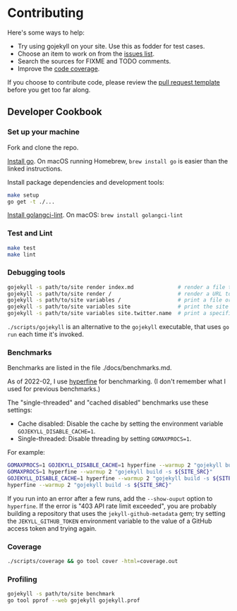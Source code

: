 # Contributing

Here's some ways to help:

* Try using gojekyll on your site. Use this as fodder for test cases.
* Choose an item to work on from the [issues list](https://github.com/osteele/gojekyll/issues).
* Search the sources for FIXME and TODO comments.
* Improve the [code coverage](https://coveralls.io/github/osteele/gojekyll?branch=master).

If you choose to contribute code, please review the [pull request
template](https://github.com/osteele/gojekyll/blob/master/.github/PULL_REQUEST_TEMPLATE.md)
before you get too far along.

## Developer Cookbook

### Set up your machine

Fork and clone the repo.

[Install go](https://golang.org/doc/install#install). On macOS running Homebrew,
`brew install go` is easier than the linked instructions.

Install package dependencies and development tools:

```bash
make setup
go get -t ./...
```

[Install golangci-lint](https://golangci-lint.run/usage/install/#local-installation).
On macOS: `brew install golangci-lint`

### Test and Lint

```bash
make test
make lint
```

### Debugging tools

```bash
gojekyll -s path/to/site render index.md              # render a file to stdout
gojekyll -s path/to/site render /                     # render a URL to stdout
gojekyll -s path/to/site variables /                  # print a file or URL's variables
gojekyll -s path/to/site variables site               # print the site variables
gojekyll -s path/to/site variables site.twitter.name  # print a specific site variable
```

`./scripts/gojekyll` is an alternative to the `gojekyll` executable, that uses
`go run` each time it's invoked.

### Benchmarks

Benchmarks are listed in the file ./docs/benchmarks.md.

As of 2022-02, I use [hyperfine](https://github.com/sharkdp/hyperfine) for
benchmarking. (I don't remember what I used for previous benchmarks.)

The "single-threaded" and "cached disabled" benchmarks use these settings:

* Cache disabled: Disable the cache by setting the environment variable
  `GOJEKYLL_DISABLE_CACHE=1`.
* Single-threaded: Disable threading by setting `GOMAXPROCS=1`.

For example:

```sh
GOMAXPROCS=1 GOJEKYLL_DISABLE_CACHE=1 hyperfine --warmup 2 "gojekyll build -s ${SITE_SRC}"
GOMAXPROCS=1 hyperfine --warmup 2 "gojekyll build -s ${SITE_SRC}"
GOJEKYLL_DISABLE_CACHE=1 hyperfine --warmup 2 "gojekyll build -s ${SITE_SRC}"
hyperfine --warmup 2 "gojekyll build -s ${SITE_SRC}"
```

If you run into an error after a few runs, add the `--show-ouput` option to
`hyperfine`. If the error is "403 API rate limit exceeded", you are probably
building a repository that uses the `jekyll-github-metadata` gem; try setting
the `JEKYLL_GITHUB_TOKEN` environment variable to the value of a GitHub access
token and trying again.

### Coverage

```bash
./scripts/coverage && go tool cover -html=coverage.out
```

### Profiling

```bash
gojekyll -s path/to/site benchmark
go tool pprof --web gojekyll gojekyll.prof
```
